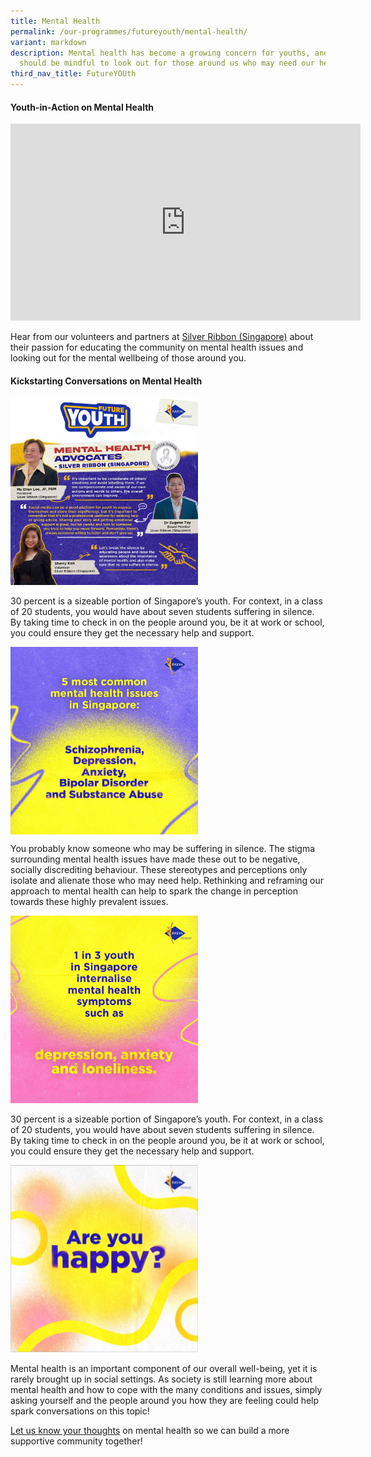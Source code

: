 ```yaml
---
title: Mental Health
permalink: /our-programmes/futureyouth/mental-health/
variant: markdown
description: Mental health has become a growing concern for youths, and we
  should be mindful to look out for those around us who may need our help.
third_nav_title: FutureYOUth
---
```

#### **Youth-in-Action on Mental Health**
 
<iframe allowfullscreen="" allow="accelerometer; autoplay; clipboard-write; encrypted-media; gyroscope; picture-in-picture; web-share" frameborder="0" title="YouTube video player" src="https://www.youtube.com/embed/-Q7Wiwa1B7g?si=uhUJs-cdRhxgkSMG" height="315" width="560"></iframe>

Hear from our volunteers and partners at [Silver Ribbon (Singapore)](https://www.silverribbonsingapore.com/) about their passion for educating the community on mental health issues and looking out for the mental wellbeing of those around you.

       

#### **Kickstarting Conversations on Mental Health**

<div style="text-align:;">
	  <a href="https://www.instagram.com/p/CyQcR5ItRWX/?igshid=MzRlODBiNWFlZA=="><img style="width:300px;display:inline-block" alt="" src="/images/IMG_4181.jpg"></a>
	
<a></a></div>        

30 percent is a sizeable portion of Singapore’s youth. For context, in a class of 20 students, you would have about seven students suffering in silence. By taking time to check in on the people around you, be it at work or school, you could ensure they get the necessary help and support.

<div style="text-align:;">
	  <a href="https://www.instagram.com/p/Cyid1zIvGgb/?igshid=MzRlODBiNWFlZA=="><img style="width:300px;display:inline-block" alt="" align="center" src="/images/MH_03.jpg"></a>   
  	
<a></a></div>
You probably know someone who may be suffering in silence. The stigma surrounding mental health issues have made these out to be negative, socially discrediting behaviour. These stereotypes and perceptions only isolate and alienate those who may need help. Rethinking and reframing our approach to mental health can help to spark the change in perception towards these highly prevalent issues.

<div style="text-align:;">
	  <a href="https://www.instagram.com/p/CyQcR5ItRWX/?igshid=MzRlODBiNWFlZA=="><img style="width:300px;display:inline-block" alt="" src="/images/MH_02.jpg"></a>   
  
<a></a></div>        

30 percent is a sizeable portion of Singapore’s youth. For context, in a class of 20 students, you would have about seven students suffering in silence. By taking time to check in on the people around you, be it at work or school, you could ensure they get the necessary help and support.

<div style="text-align:;">
	  <a href="https://www.instagram.com/reel/Cx-azgvJn3Z/?igshid=MzRlODBiNWFlZA=="><img style="width:300px;display:inline-block" alt="" src="/images/MH_01.JPG"></a>   
  
<a></a></div>

Mental health is an important component of our overall well-being, yet it is rarely brought up in social settings. As society is still learning more about mental health and how to cope with the many conditions and issues, simply asking yourself and the people around you how they are feeling could help spark conversations on this topic!

[Let us know your thoughts](https://share.oppi.live/01H6ZK5NB1JMZTA3Q15N8DDFWC) on mental health so we can build a more supportive community together!